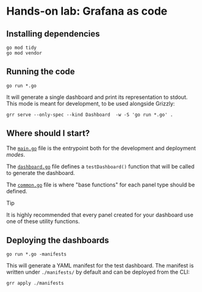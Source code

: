 # Hands-on lab: Grafana as code

## Installing dependencies

```shell
go mod tidy
go mod vendor
```

## Running the code

```shell
go run *.go
```

It will generate a single dashboard and print its representation to stdout.
This mode is meant for development, to be used alongside Grizzly:

```shell
grr serve --only-spec --kind Dashboard  -w -S 'go run *.go' .
```

## Where should I start?

The [`main.go`](./main.go) file is the entrypoint both for the development and
deployment *modes*.

The [`dashboard.go`](./dashboard.go) file defines a `testDashboard()`
function that will be called to generate the dashboard.

The [`common.go`](./common.go) file is where "base functions" for each panel type should be defined.

> [!TIP]
> It is highly recommended that every panel created for your dashboard use one
> of these utility functions.

## Deploying the dashboards

```shell
go run *.go -manifests
```

This will generate a YAML manifest for the test dashboard.
The manifest is written under `./manifests/` by default and can be deployed
from the CLI:

```shell
grr apply ./manifests
```

